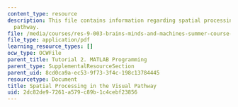 ```yaml
---
content_type: resource
description: This file contains information regarding spatial processing in the visual
  pathway.
file: /media/courses/res-9-003-brains-minds-and-machines-summer-course-summer-2015/2dc82de97261a579c89b1c4cebf23856_MITRES_9_003SUM15_imageproc.pdf
file_type: application/pdf
learning_resource_types: []
ocw_type: OCWFile
parent_title: Tutorial 2. MATLAB Programming
parent_type: SupplementalResourceSection
parent_uid: 8cd0ca9a-ec53-9f73-3f4c-198c13784445
resourcetype: Document
title: Spatial Processing in the Visual Pathway
uid: 2dc82de9-7261-a579-c89b-1c4cebf23856
---
```

